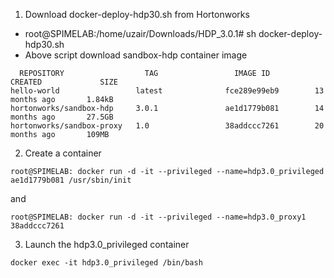 1. Download docker-deploy-hdp30.sh from Hortonworks
  - root@SPIMELAB:/home/uzair/Downloads/HDP_3.0.1# sh docker-deploy-hdp30.sh
  - Above script download sandbox-hdp container image
```shell
  REPOSITORY                  TAG                 IMAGE ID            CREATED             SIZE
hello-world                 latest              fce289e99eb9        13 months ago       1.84kB
hortonworks/sandbox-hdp     3.0.1               ae1d1779b081        14 months ago       27.5GB
hortonworks/sandbox-proxy   1.0                 38addccc7261        20 months ago       109MB
```
2. Create a container
```shell 
root@SPIMELAB: docker run -d -it --privileged --name=hdp3.0_privileged ae1d1779b081 /usr/sbin/init
```
and 
```shell 
root@SPIMELAB: docker run -d -it --privileged --name=hdp3.0_proxy1 38addccc7261
```
3. Launch the hdp3.0_privileged container
```shell
docker exec -it hdp3.0_privileged /bin/bash
```
